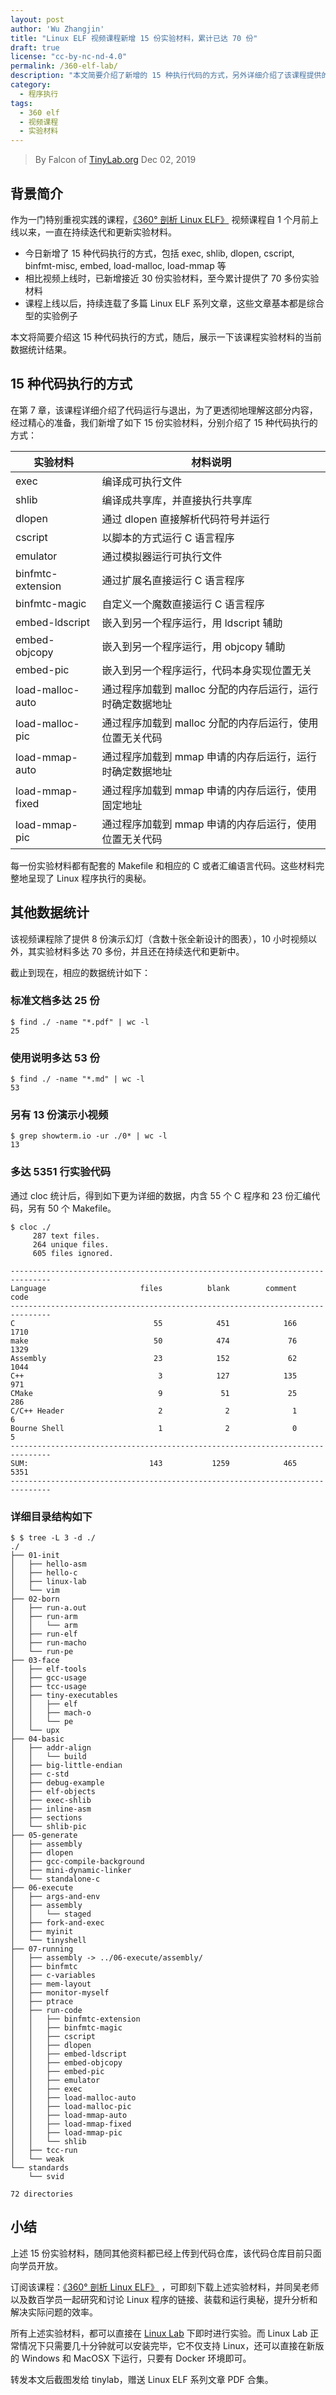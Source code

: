 ```yaml
---
layout: post
author: 'Wu Zhangjin'
title: "Linux ELF 视频课程新增 15 份实验材料，累计已达 70 份"
draft: true
license: "cc-by-nc-nd-4.0"
permalink: /360-elf-lab/
description: "本文简要介绍了新增的 15 种执行代码的方式，另外详细介绍了该课程提供的所有实验材料。"
category:
  - 程序执行
tags:
  - 360 elf
  - 视频课程
  - 实验材料
---
```


> By Falcon of [TinyLab.org][1]
> Dec 02, 2019

## 背景简介

作为一门特别重视实践的课程，[《360° 剖析 Linux ELF》](https://w.url.cn/s/AMcKZ3a) 视频课程自 1 个月前上线以来，一直在持续迭代和更新实验材料。

* 今日新增了 15 种代码执行的方式，包括 exec, shlib, dlopen, cscript, binfmt-misc, embed, load-malloc, load-mmap 等
* 相比视频上线时，已新增接近 30 份实验材料，至今累计提供了 70 多份实验材料
* 课程上线以后，持续连载了多篇 Linux ELF 系列文章，这些文章基本都是综合型的实验例子

本文将简要介绍这 15 种代码执行的方式，随后，展示一下该课程实验材料的当前数据统计结果。

## 15 种代码执行的方式

在第 7 章，该课程详细介绍了代码运行与退出，为了更透彻地理解这部分内容，经过精心的准备，我们新增了如下 15 份实验材料，分别介绍了 15 种代码执行的方式：

| 实验材料   | 材料说明
|------------|-----------------------------
| exec       | 编译成可执行文件
| shlib      | 编译成共享库，并直接执行共享库
| dlopen     | 通过 dlopen 直接解析代码符号并运行
| cscript    | 以脚本的方式运行 C 语言程序
| emulator   | 通过模拟器运行可执行文件
| binfmtc-extension | 通过扩展名直接运行 C 语言程序
| binfmtc-magic     | 自定义一个魔数直接运行 C 语言程序
| embed-ldscript    | 嵌入到另一个程序运行，用 ldscript 辅助
| embed-objcopy     | 嵌入到另一个程序运行，用 objcopy 辅助
| embed-pic         | 嵌入到另一个程序运行，代码本身实现位置无关
| load-malloc-auto  | 通过程序加载到 malloc 分配的内存后运行，运行时确定数据地址
| load-malloc-pic   | 通过程序加载到 malloc 分配的内存后运行，使用位置无关代码
| load-mmap-auto    | 通过程序加载到 mmap 申请的内存后运行，运行时确定数据地址
| load-mmap-fixed   | 通过程序加载到 mmap 申请的内存后运行，使用固定地址
| load-mmap-pic     | 通过程序加载到 mmap 申请的内存后运行，使用位置无关代码

每一份实验材料都有配套的 Makefile 和相应的 C 或者汇编语言代码。这些材料完整地呈现了 Linux 程序执行的奥秘。

## 其他数据统计

该视频课程除了提供 8 份演示幻灯（含数十张全新设计的图表），10 小时视频以外，其实验材料多达 70 多份，并且还在持续迭代和更新中。

截止到现在，相应的数据统计如下：

### 标准文档多达 25 份

```
$ find ./ -name "*.pdf" | wc -l
25
```

### 使用说明多达 53 份

```
$ find ./ -name "*.md" | wc -l
53
```

### 另有 13 份演示小视频

```
$ grep showterm.io -ur ./0* | wc -l
13
```

### 多达 5351 行实验代码

通过 cloc 统计后，得到如下更为详细的数据，内含 55 个 C 程序和 23 份汇编代码，另有 50 个 Makefile。

```
$ cloc ./
     287 text files.
     264 unique files.
     605 files ignored.

-------------------------------------------------------------------------------
Language                     files          blank        comment           code
-------------------------------------------------------------------------------
C                               55            451            166           1710
make                            50            474             76           1329
Assembly                        23            152             62           1044
C++                              3            127            135            971
CMake                            9             51             25            286
C/C++ Header                     2              2              1              6
Bourne Shell                     1              2              0              5
-------------------------------------------------------------------------------
SUM:                           143           1259            465           5351
-------------------------------------------------------------------------------
```

### 详细目录结构如下

```
$ $ tree -L 3 -d ./
./
├── 01-init
│   ├── hello-asm
│   ├── hello-c
│   ├── linux-lab
│   └── vim
├── 02-born
│   ├── run-a.out
│   ├── run-arm
│   │   └── arm
│   ├── run-elf
│   ├── run-macho
│   └── run-pe
├── 03-face
│   ├── elf-tools
│   ├── gcc-usage
│   ├── tcc-usage
│   ├── tiny-executables
│   │   ├── elf
│   │   ├── mach-o
│   │   └── pe
│   └── upx
├── 04-basic
│   ├── addr-align
│   │   └── build
│   ├── big-little-endian
│   ├── c-std
│   ├── debug-example
│   ├── elf-objects
│   ├── exec-shlib
│   ├── inline-asm
│   ├── sections
│   └── shlib-pic
├── 05-generate
│   ├── assembly
│   ├── dlopen
│   ├── gcc-compile-background
│   ├── mini-dynamic-linker
│   └── standalone-c
├── 06-execute
│   ├── args-and-env
│   ├── assembly
│   │   └── staged
│   ├── fork-and-exec
│   ├── myinit
│   └── tinyshell
├── 07-running
│   ├── assembly -> ../06-execute/assembly/
│   ├── binfmtc
│   ├── c-variables
│   ├── mem-layout
│   ├── monitor-myself
│   ├── ptrace
│   ├── run-code
│   │   ├── binfmtc-extension
│   │   ├── binfmtc-magic
│   │   ├── cscript
│   │   ├── dlopen
│   │   ├── embed-ldscript
│   │   ├── embed-objcopy
│   │   ├── embed-pic
│   │   ├── emulator
│   │   ├── exec
│   │   ├── load-malloc-auto
│   │   ├── load-malloc-pic
│   │   ├── load-mmap-auto
│   │   ├── load-mmap-fixed
│   │   ├── load-mmap-pic
│   │   └── shlib
│   ├── tcc-run
│   └── weak
└── standards
    └── svid

72 directories
```

## 小结

上述 15 份实验材料，随同其他资料都已经上传到代码仓库，该代码仓库目前只面向学员开放。

订阅该课程：[《360° 剖析 Linux ELF》](https://w.url.cn/s/AMcKZ3a) ，可即刻下载上述实验材料，并同吴老师以及数百学员一起研究和讨论 Linux 程序的链接、装载和运行奥秘，提升分析和解决实际问题的效率。

所有上述实验材料，都可以直接在 [Linux Lab](http://tinylab.org/linux-lab) 下即时进行实验。而 Linux Lab 正常情况下只需要几十分钟就可以安装完毕，它不仅支持 Linux，还可以直接在新版的 Windows 和 MacOSX 下运行，只要有 Docker 环境即可。

转发本文后截图发给 tinylab，赠送 Linux ELF 系列文章 PDF 合集。

[1]: http://tinylab.org

